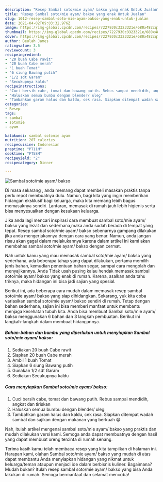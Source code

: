 ```yaml
---
description: "Resep Sambal soto/mie ayam/ bakso yang enak Untuk Jualan"
title: "Resep Sambal soto/mie ayam/ bakso yang enak Untuk Jualan"
slug: 1012-resep-sambal-soto-mie-ayam-bakso-yang-enak-untuk-jualan
date: 2021-04-02T09:03:32.976Z
image: https://img-global.cpcdn.com/recipes/7227930c3323321e/680x482cq70/sambal-sotomie-ayam-bakso-foto-resep-utama.jpg
thumbnail: https://img-global.cpcdn.com/recipes/7227930c3323321e/680x482cq70/sambal-sotomie-ayam-bakso-foto-resep-utama.jpg
cover: https://img-global.cpcdn.com/recipes/7227930c3323321e/680x482cq70/sambal-sotomie-ayam-bakso-foto-resep-utama.jpg
author: Beulah James
ratingvalue: 3.6
reviewcount: 3
recipeingredient:
- "20 buah Cabe rawit"
- "20 buah Cabe merah"
- "1 buah Tomat"
- "6 siung Bawang putih"
- "1/2 sdt Garam"
- "Secukupnya kaldu"
recipeinstructions:
- "Cuci bersih cabe, tomat dan bawang putih. Rebus sampai mendidih, angkat dan tiriskan"
- "Haluskan semua bumbu dengan blender/ uleg"
- "Tambahkan garam halus dan kaldu, cek rasa. Siapkan ditempat wadah sambal dan sajikan dengan makanan yang berkuah 😁"
categories:
- Resep
tags:
- sambal
- sotomie
- ayam

katakunci: sambal sotomie ayam 
nutrition: 207 calories
recipecuisine: Indonesian
preptime: "PT11M"
cooktime: "PT58M"
recipeyield: "2"
recipecategory: Dinner

---
```



![Sambal soto/mie ayam/ bakso](https://img-global.cpcdn.com/recipes/7227930c3323321e/680x482cq70/sambal-sotomie-ayam-bakso-foto-resep-utama.jpg)

Di masa  sekarang , anda memang dapat membeli masakan praktis tanpa perlu repot membuatnya dulu. Namun, bagi kita yang ingin memberikan hidangan eksklusif bagi keluarga, maka kita memang lebih bagus memasaknya sendiri. Lantaran, memasak di rumah jauh lebih higienis serta bisa menyesuaikan dengan kesukaan keluarga.

Jika anda lagi mencari inspirasi cara membuat sambal soto/mie ayam/ bakso yang lezat dan sederhana,maka anda sudah berada di tempat yang tepat. Resep sambal soto/mie ayam/ bakso  sebenarnya gampang dilakukan jika anda mengerjakannya dengan cara yang benar. Namun, anda jangan risau akan gagal dalam melakukannya 
karena dalam artikel ini kami akan membahas sambal soto/mie ayam/ bakso dengan cermat.  



Nah untuk kamu yang mau memasak sambal soto/mie ayam/ bakso yang sederhana, ada beberapa tahap yang dapat dilakukan, pertama memilih jenis bahan, kemudian penentuan bahan segar, sampai cara mengolah dan menyajikannya. Anda Tidak usah pusing kalau hendak memasak sambal soto/mie ayam/ bakso yang enak di rumah. Karena, asalkan anda  tahu triknya, maka hidangan ini bisa jadi sajian yang spesial.

Berikut ini, ada beberapa cara mudah dalam memasak resep sambal soto/mie ayam/ bakso yang siap dihidangkan. Sekarang, yuk kita coba variasikan sambal soto/mie ayam/ bakso sendiri di rumah. Tetap dengan bahan sederhana, sajian ini bisa memberi manfaat untuk membantu menjaga kesehatan tubuh kita. Anda bisa membuat Sambal soto/mie ayam/ bakso menggunakan 6 bahan dan 3 langkah pembuatan. Berikut ini langkah-langkah dalam membuat hidangannya.

<!--inarticleads1-->

##### Bahan-bahan dan bumbu yang diperlukan untuk menyiapkan Sambal soto/mie ayam/ bakso:

1. Sediakan 20 buah Cabe rawit
1. Siapkan 20 buah Cabe merah
1. Ambil 1 buah Tomat
1. Siapkan 6 siung Bawang putih
1. Gunakan 1/2 sdt Garam
1. Sediakan Secukupnya kaldu




<!--inarticleads2-->

##### Cara menyiapkan Sambal soto/mie ayam/ bakso:

1. Cuci bersih cabe, tomat dan bawang putih. Rebus sampai mendidih, angkat dan tiriskan
1. Haluskan semua bumbu dengan blender/ uleg
1. Tambahkan garam halus dan kaldu, cek rasa. Siapkan ditempat wadah sambal dan sajikan dengan makanan yang berkuah 😁




Nah, itulah artikel mengenai  sambal soto/mie ayam/ bakso  yang praktis dan mudah dilakukan versi kami. Semoga anda dapat membuatnya dengan hasil yang dapat membuat oreng tercinta di rumah senang. 

Terima kasih kamu telah membaca resep yang kita tampilkan di halaman ini. Harapan kami, olahan  Sambal soto/mie ayam/ bakso yang mudah di atas dapat membantu Anda menyiapkan hidangan yang nikmat untuk keluarga/teman ataupun menjadi ide dalam berbisnis kuliner. Bagaimana? Mudah bukan? Itulah resep sambal soto/mie ayam/ bakso yang bisa Anda lakukan di rumah. Semoga bermanfaat dan selamat mencoba!


